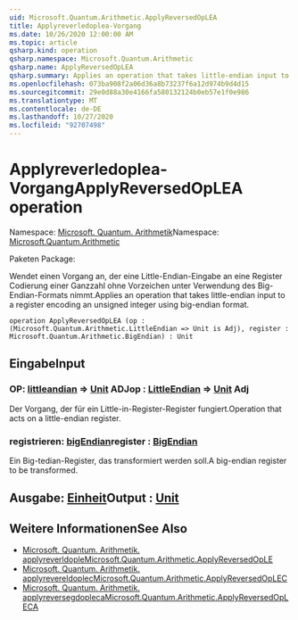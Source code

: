 ```yaml
---
uid: Microsoft.Quantum.Arithmetic.ApplyReversedOpLEA
title: Applyreverledoplea-Vorgang
ms.date: 10/26/2020 12:00:00 AM
ms.topic: article
qsharp.kind: operation
qsharp.namespace: Microsoft.Quantum.Arithmetic
qsharp.name: ApplyReversedOpLEA
qsharp.summary: Applies an operation that takes little-endian input to a register encoding an unsigned integer using big-endian format.
ms.openlocfilehash: 073ba908f2a06d36a8b73237f6a12d974b9d4d15
ms.sourcegitcommit: 29e0d88a30e4166fa580132124b0eb57e1f0e986
ms.translationtype: MT
ms.contentlocale: de-DE
ms.lasthandoff: 10/27/2020
ms.locfileid: "92707498"
---
```

# <a name="applyreversedoplea-operation"></a><span data-ttu-id="ea1b3-102">Applyreverledoplea-Vorgang</span><span class="sxs-lookup"><span data-stu-id="ea1b3-102">ApplyReversedOpLEA operation</span></span>

<span data-ttu-id="ea1b3-103">Namespace: [Microsoft. Quantum. Arithmetik](xref:Microsoft.Quantum.Arithmetic)</span><span class="sxs-lookup"><span data-stu-id="ea1b3-103">Namespace: [Microsoft.Quantum.Arithmetic](xref:Microsoft.Quantum.Arithmetic)</span></span>

<span data-ttu-id="ea1b3-104">Paketen [](https://nuget.org/packages/)</span><span class="sxs-lookup"><span data-stu-id="ea1b3-104">Package: [](https://nuget.org/packages/)</span></span>


<span data-ttu-id="ea1b3-105">Wendet einen Vorgang an, der eine Little-Endian-Eingabe an eine Register Codierung einer Ganzzahl ohne Vorzeichen unter Verwendung des Big-Endian-Formats nimmt.</span><span class="sxs-lookup"><span data-stu-id="ea1b3-105">Applies an operation that takes little-endian input to a register encoding an unsigned integer using big-endian format.</span></span>

```qsharp
operation ApplyReversedOpLEA (op : (Microsoft.Quantum.Arithmetic.LittleEndian => Unit is Adj), register : Microsoft.Quantum.Arithmetic.BigEndian) : Unit
```


## <a name="input"></a><span data-ttu-id="ea1b3-106">Eingabe</span><span class="sxs-lookup"><span data-stu-id="ea1b3-106">Input</span></span>

### <a name="op--littleendian--unit-adj"></a><span data-ttu-id="ea1b3-107">OP: [littleandian](xref:Microsoft.Quantum.Arithmetic.LittleEndian) => [Unit](xref:microsoft.quantum.lang-ref.unit) ADJ</span><span class="sxs-lookup"><span data-stu-id="ea1b3-107">op : [LittleEndian](xref:Microsoft.Quantum.Arithmetic.LittleEndian) => [Unit](xref:microsoft.quantum.lang-ref.unit) Adj</span></span>

<span data-ttu-id="ea1b3-108">Der Vorgang, der für ein Little-in-Register-Register fungiert.</span><span class="sxs-lookup"><span data-stu-id="ea1b3-108">Operation that acts on a little-endian register.</span></span>


### <a name="register--bigendian"></a><span data-ttu-id="ea1b3-109">registrieren: [bigEndian](xref:Microsoft.Quantum.Arithmetic.BigEndian)</span><span class="sxs-lookup"><span data-stu-id="ea1b3-109">register : [BigEndian](xref:Microsoft.Quantum.Arithmetic.BigEndian)</span></span>

<span data-ttu-id="ea1b3-110">Ein Big-tedian-Register, das transformiert werden soll.</span><span class="sxs-lookup"><span data-stu-id="ea1b3-110">A big-endian register to be transformed.</span></span>



## <a name="output--unit"></a><span data-ttu-id="ea1b3-111">Ausgabe: [Einheit](xref:microsoft.quantum.lang-ref.unit)</span><span class="sxs-lookup"><span data-stu-id="ea1b3-111">Output : [Unit](xref:microsoft.quantum.lang-ref.unit)</span></span>



## <a name="see-also"></a><span data-ttu-id="ea1b3-112">Weitere Informationen</span><span class="sxs-lookup"><span data-stu-id="ea1b3-112">See Also</span></span>

- [<span data-ttu-id="ea1b3-113">Microsoft. Quantum. Arithmetik. applyreverldople</span><span class="sxs-lookup"><span data-stu-id="ea1b3-113">Microsoft.Quantum.Arithmetic.ApplyReversedOpLE</span></span>](xref:Microsoft.Quantum.Arithmetic.ApplyReversedOpLE)
- [<span data-ttu-id="ea1b3-114">Microsoft. Quantum. Arithmetik. applyrevereldoplec</span><span class="sxs-lookup"><span data-stu-id="ea1b3-114">Microsoft.Quantum.Arithmetic.ApplyReversedOpLEC</span></span>](xref:Microsoft.Quantum.Arithmetic.ApplyReversedOpLEC)
- [<span data-ttu-id="ea1b3-115">Microsoft. Quantum. Arithmetik. applyreversegdopleca</span><span class="sxs-lookup"><span data-stu-id="ea1b3-115">Microsoft.Quantum.Arithmetic.ApplyReversedOpLECA</span></span>](xref:Microsoft.Quantum.Arithmetic.ApplyReversedOpLECA)